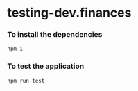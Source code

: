 # testing-dev.finances

### To install the dependencies
```shell
npm i
```
### To test the application
```shell
npm run test
```
